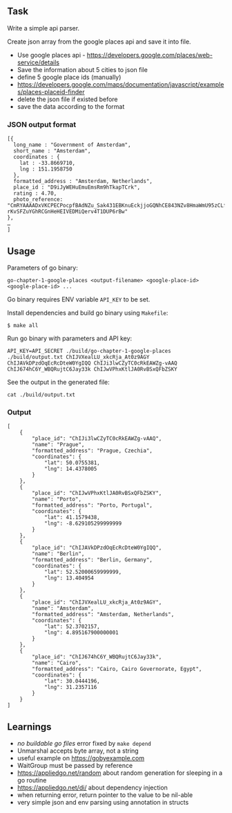## Task

Write a simple api parser.

Create json array from the google places api and save it into file.

- Use google places api - https://developers.google.com/places/web-service/details
- Save the information about 5 cities to json file
- define 5 google place ids (manually)
- https://developers.google.com/maps/documentation/javascript/examples/places-placeid-finder
- delete the json file if existed before
- save the data according to the format

### JSON output format

```
[{
  long_name : "Government of Amsterdam",
  short_name : "Amsterdam",
  coordinates : {
    lat : -33.8669710,
    lng : 151.1958750
  },
  formatted_address : "Amsterdam, Netherlands",
  place_id : "D9iJyWEHuEmuEmsRm9hTkapTCrk",
  rating : 4.70,
  photo_reference: "CmRYAAAADxVKCPECPocpfBAdNZu_Sak431EBKnuEckjjoGQNhCE843NZv8HmaWmU95zCLfOqdGqq4xqLi8g_4UFHINR9xiQOUmXJhtFC_u7t3CZOX_q0MXPiIR7IJp2wHEWOZm35EhDAV0GWdK8FZzH-rKvSFZuYGhRCGnHeHEIVEDMiQerv4T1DUP6rBw"
},
…
]
```   

## Usage

Parameters of go binary:

```
go-chapter-1-google-places <output-filename> <google-place-id> <google-place-id> ...
```

Go binary requires ENV variable `API_KEY` to be set.

Install dependencies and build go binary using `Makefile`:

```
$ make all
```

Run go binary with parameters and API key:

```
API_KEY=API_SECRET ./build/go-chapter-1-google-places ./build/output.txt ChIJVXealLU_xkcRja_At0z9AGY ChIJAVkDPzdOqEcRcDteW0YgIQQ ChIJi3lwCZyTC0cRkEAWZg-vAAQ ChIJ674hC6Y_WBQRujtC6Jay33k ChIJwVPhxKtlJA0RvBSxQFbZSKY
```

See the output in the generated file:

```
cat ./build/output.txt
```

### Output

```
[
	{
		"place_id": "ChIJi3lwCZyTC0cRkEAWZg-vAAQ",
		"name": "Prague",
		"formatted_address": "Prague, Czechia",
		"coordinates": {
			"lat": 50.0755381,
			"lng": 14.4378005
		}
	},
	{
		"place_id": "ChIJwVPhxKtlJA0RvBSxQFbZSKY",
		"name": "Porto",
		"formatted_address": "Porto, Portugal",
		"coordinates": {
			"lat": 41.1579438,
			"lng": -8.629105299999999
		}
	},
	{
		"place_id": "ChIJAVkDPzdOqEcRcDteW0YgIQQ",
		"name": "Berlin",
		"formatted_address": "Berlin, Germany",
		"coordinates": {
			"lat": 52.52000659999999,
			"lng": 13.404954
		}
	},
	{
		"place_id": "ChIJVXealLU_xkcRja_At0z9AGY",
		"name": "Amsterdam",
		"formatted_address": "Amsterdam, Netherlands",
		"coordinates": {
			"lat": 52.3702157,
			"lng": 4.895167900000001
		}
	},
	{
		"place_id": "ChIJ674hC6Y_WBQRujtC6Jay33k",
		"name": "Cairo",
		"formatted_address": "Cairo, Cairo Governorate, Egypt",
		"coordinates": {
			"lat": 30.0444196,
			"lng": 31.2357116
		}
	}
]
```

## Learnings

- *no buildable go files* error fixed by `make depend`
- Unmarshal accepts byte array, not a string
- useful example on https://gobyexample.com
- WaitGroup must be passed by reference
- https://appliedgo.net/random about random generation for sleeping in a go routine
- https://appliedgo.net/di/ about dependency injection
- when returning error, return pointer to the value to be nil-able
- very simple json and env parsing using annotation in structs
